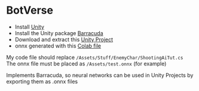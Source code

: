# BotVerse
- Install [Unity](https://unity3d.com/get-unity/download)  
- Install the Unity package [Barracuda](https://github.com/Unity-Technologies/barracuda-release)  
- Download and extract this [Unity Project](https://www.mediafire.com/file/huysz37f6h9dntm/)  
- onnx generated with this [Colab file](https://colab.research.google.com/drive/1YztWw97P0djboCqmWbuW76A-oypjfVUU)  

My code file should replace ```/Assets/Stuff/EnemyChar/ShootingAiTut.cs```  
The onnx file must be placed as ```/Assets/test.onnx``` (for example)  

Implements Barracuda, so neural networks can be used in Unity Projects by exporting them as .onnx files
